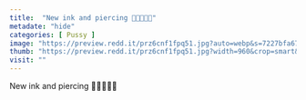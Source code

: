 ```yaml
---
title:  "New ink and piercing 🦋🦋🦋💦💦"
metadate: "hide"
categories: [ Pussy ]
image: "https://preview.redd.it/prz6cnf1fpq51.jpg?auto=webp&s=7227bfa67ab150b09ddfca5c7a02d39277c07e05"
thumb: "https://preview.redd.it/prz6cnf1fpq51.jpg?width=960&crop=smart&auto=webp&s=b5fee72b57289dcfebfaad4437e4ab0547f57414"
visit: ""
---
```

New ink and piercing 🦋🦋🦋💦💦
